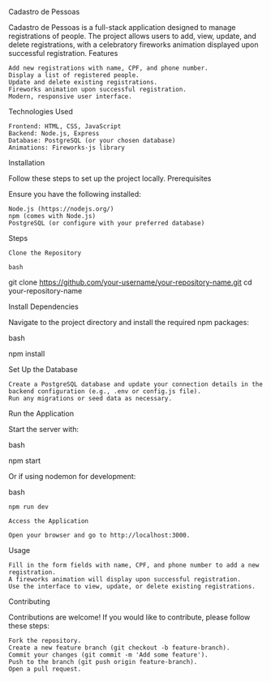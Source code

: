 Cadastro de Pessoas

Cadastro de Pessoas is a full-stack application designed to manage registrations of people. The project allows users to add, view, update, and delete registrations, with a celebratory fireworks animation displayed upon successful registration.
Features

    Add new registrations with name, CPF, and phone number.
    Display a list of registered people.
    Update and delete existing registrations.
    Fireworks animation upon successful registration.
    Modern, responsive user interface.

Technologies Used

    Frontend: HTML, CSS, JavaScript
    Backend: Node.js, Express
    Database: PostgreSQL (or your chosen database)
    Animations: Fireworks-js library

Installation

Follow these steps to set up the project locally.
Prerequisites

Ensure you have the following installed:

    Node.js (https://nodejs.org/)
    npm (comes with Node.js)
    PostgreSQL (or configure with your preferred database)

Steps

    Clone the Repository

    bash

git clone https://github.com/your-username/your-repository-name.git
cd your-repository-name

Install Dependencies

Navigate to the project directory and install the required npm packages:

bash

npm install

Set Up the Database

    Create a PostgreSQL database and update your connection details in the backend configuration (e.g., .env or config.js file).
    Run any migrations or seed data as necessary.

Run the Application

Start the server with:

bash

npm start

Or if using nodemon for development:

bash

    npm run dev

    Access the Application

    Open your browser and go to http://localhost:3000.

Usage

    Fill in the form fields with name, CPF, and phone number to add a new registration.
    A fireworks animation will display upon successful registration.
    Use the interface to view, update, or delete existing registrations.

Contributing

Contributions are welcome! If you would like to contribute, please follow these steps:

    Fork the repository.
    Create a new feature branch (git checkout -b feature-branch).
    Commit your changes (git commit -m 'Add some feature').
    Push to the branch (git push origin feature-branch).
    Open a pull request.
